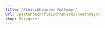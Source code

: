 ```yaml
---
title: "Fleischhauerei Hüthmayr"
url: /pettenbach/fleischhauerei-huethmayr/
shop: Metzgerei
---
```

